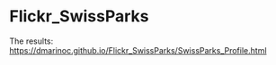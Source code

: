 # Flickr_SwissParks

The results:
https://dmarinoc.github.io/Flickr_SwissParks/SwissParks_Profile.html

